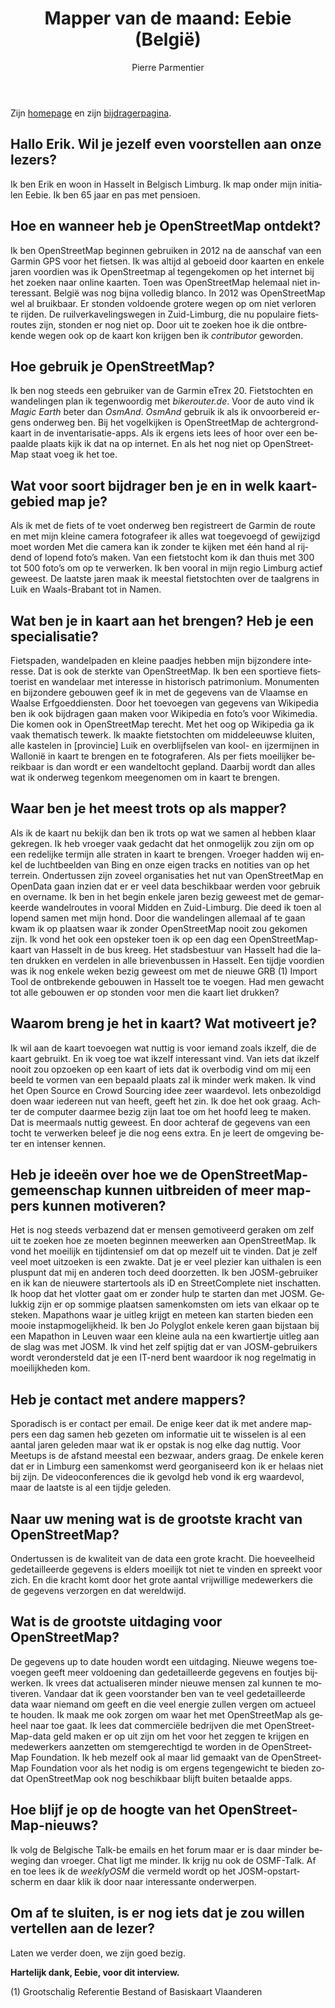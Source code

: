 ﻿---
title: "Mapper van de maand: Eebie (België)"
featured: 20210306T170422.JPG
layout: post
category: motm
author: Pierre Parmentier
lang: nl
---

Zijn [homepage](https://www.openstreetmap.org/user/Eebie) en zijn [bijdragerpagina](https://hdyc.neis-one.org/?Eebie).

## Hallo Erik. Wil je jezelf even voorstellen aan onze lezers?

Ik ben Erik en woon in Hasselt in Belgisch Limburg. Ik map onder mijn initialen Eebie. Ik ben 65 jaar en pas met pensioen.

## Hoe en wanneer heb je OpenStreetMap ontdekt?

Ik ben OpenStreetMap beginnen gebruiken in 2012 na de aanschaf van een Garmin GPS voor het fietsen. Ik was altijd al geboeid door kaarten en enkele jaren voordien was ik OpenStreetmap al tegengekomen op het internet bij het zoeken naar online kaarten. Toen was OpenStreetMap helemaal niet interessant. België was nog bijna volledig blanco. In 2012 was OpenStreetMap wel al bruikbaar. Er stonden voldoende grotere wegen op om niet verloren te rijden. De ruilverkavelingswegen in Zuid-Limburg, die nu populaire fietsroutes zijn, stonden er nog niet op. Door uit te zoeken hoe ik die ontbrekende wegen ook op de kaart kon krijgen ben ik *contributor* geworden.  

## Hoe gebruik je OpenStreetMap?

Ik ben nog steeds een gebruiker van de Garmin eTrex 20. Fietstochten en wandelingen plan ik tegenwoordig met *bikerouter.de*. Voor de auto vind ik *Magic Earth* beter dan *OsmAnd*. *OsmAnd* gebruik ik als ik onvoorbereid ergens onderweg ben. Bij het vogelkijken is OpenStreetMap de achtergrondkaart in de inventarisatie-apps. Als ik ergens iets lees of hoor over een bepaalde plaats kijk ik dat na op internet. En als het nog niet op OpenStreetMap staat voeg ik het toe.

## Wat voor soort bijdrager ben je en in welk kaartgebied map je?

Als ik met de fiets of te voet onderweg ben registreert de Garmin de route en met mijn kleine camera fotografeer ik alles wat toegevoegd of gewijzigd moet worden Met die camera kan ik zonder te kijken met één hand al rijdend of lopend foto’s maken. Van een fietstocht kom ik dan thuis met 300 tot 500 foto’s om op te verwerken. Ik ben vooral in mijn regio Limburg actief geweest. De laatste jaren maak ik meestal fietstochten over de taalgrens in Luik en Waals-Brabant tot in Namen.

## Wat ben je in kaart aan het brengen? Heb je een specialisatie?

Fietspaden, wandelpaden en kleine paadjes hebben mijn bijzondere interesse. Dat is ook de sterkte van OpenStreetMap. Ik ben een sportieve fietstoerist en wandelaar met interesse in historisch patrimonium. Monumenten en bijzondere gebouwen geef ik in met de gegevens van de Vlaamse en Waalse Erfgoeddiensten. Door het toevoegen van gegevens van Wikipedia ben ik ook bijdragen gaan maken voor Wikipedia en foto’s voor Wikimedia. Die komen ook in OpenStreetMap terecht. Met het oog op Wikipedia ga ik vaak thematisch tewerk. Ik maakte fietstochten om middeleeuwse kluiten, alle kastelen in \[provincie\] Luik en overblijfselen van kool- en ijzermijnen in Wallonië in kaart te brengen en te fotograferen. Als per fiets moeilijker bereikbaar is dan wordt er een wandeltocht gepland. Daarbij wordt dan alles wat ik onderweg tegenkom meegenomen om in kaart te brengen.

## Waar ben je het meest trots op als mapper?

Als ik de kaart nu bekijk dan ben ik trots op wat we samen al hebben klaar gekregen. Ik heb vroeger vaak gedacht dat het onmogelijk zou zijn om op een redelijke termijn alle straten in kaart te brengen. Vroeger hadden wij enkel de luchtbeelden van Bing en onze eigen tracks en notities van op het terrein. Ondertussen zijn zoveel organisaties het nut van OpenStreetMap en OpenData gaan inzien dat er er veel data beschikbaar werden voor gebruik en overname.
Ik ben in het begin enkele jaren bezig geweest met de gemarkeerde wandelroutes in vooral Midden en Zuid-Limburg. Die deed ik toen al lopend samen met mijn hond. Door die wandelingen allemaal af te gaan kwam ik op plaatsen waar ik zonder OpenStreetMap nooit zou gekomen zijn.
Ik vond het ook een opsteker toen ik op een dag een OpenStreetMap-kaart van Hasselt in de bus kreeg. Het stadsbestuur van Hasselt had die laten drukken en verdelen in alle brievenbussen in Hasselt. Een tijdje voordien was ik nog enkele weken bezig geweest om met de nieuwe GRB (1) Import Tool de ontbrekende gebouwen in Hasselt toe te voegen. Had men gewacht tot alle gebouwen er op stonden voor men die kaart liet drukken?

## Waarom breng je het in kaart? Wat motiveert je?

Ik wil aan de kaart toevoegen wat nuttig is voor iemand zoals ikzelf, die de kaart gebruikt. En ik voeg toe wat ikzelf interessant vind. Van iets dat ikzelf nooit zou opzoeken op een kaart of iets dat ik overbodig vind om mij een beeld te vormen van een bepaald plaats zal ik minder werk maken.
Ik vind het Open Source en Crowd Sourcing idee zeer waardevol. Iets onbezoldigd doen waar iedereen nut van heeft, geeft het zin.
Ik doe het ook graag. Achter de computer daarmee bezig zijn laat toe om het hoofd leeg te maken. Dat is meermaals nuttig geweest. En door achteraf de gegevens van een tocht te verwerken beleef je die nog eens extra. En je leert de omgeving beter en intenser kennen.

## Heb je ideeën over hoe we de OpenStreetMap-gemeenschap kunnen uitbreiden of meer mappers kunnen motiveren?

Het is nog steeds verbazend dat er mensen gemotiveerd geraken om zelf uit te zoeken hoe ze moeten beginnen meewerken aan OpenStreetMap. Ik vond het moeilijk en tijdintensief om dat op mezelf uit te vinden. Dat je zelf veel moet uitzoeken is een zwakte. Dat je er veel plezier kan uithalen is een pluspunt dat mij en anderen toch deed doorzetten.
Ik ben JOSM-gebruiker en ik kan de nieuwere startertools als iD en StreetComplete niet inschatten. Ik hoop dat het vlotter gaat om er zonder hulp te starten dan met JOSM. Gelukkig zijn er op sommige plaatsen samenkomsten om iets van elkaar op te steken. Mapathons waar je uitleg krijgt en meteen kan starten bieden een mooie instapmogelijkheid. Ik ben Jo Polyglot enkele keren gaan bijstaan bij een Mapathon in Leuven waar een kleine aula na een kwartiertje uitleg aan de slag was met JOSM. Ik vind het zelf spijtig dat er van JOSM-gebruikers wordt verondersteld dat je een IT-nerd bent waardoor ik nog regelmatig in moeilijkheden kom.

## Heb je contact met andere mappers?

Sporadisch is er contact per email. De enige keer dat ik met andere mappers een dag samen heb gezeten om informatie uit te wisselen is al een aantal jaren geleden maar wat ik er opstak is nog elke dag nuttig. Voor Meetups is de afstand meestal een bezwaar, anders graag. De enkele keren dat er in Limburg een samenkomst werd georganiseerd kon ik er helaas niet bij zijn. De videoconferences die ik gevolgd heb vond ik erg waardevol, maar de laatste is al een tijdje geleden.

## Naar uw mening wat is de grootste kracht van OpenStreetMap?

Ondertussen is de kwaliteit van de data een grote kracht. Die hoeveelheid gedetailleerde gegevens is elders moeilijk tot niet te vinden en spreekt voor zich. En die kracht komt door het grote aantal vrijwillige medewerkers die de gegevens verzorgen en dat wereldwijd.

## Wat is de grootste uitdaging voor OpenStreetMap?

De gegevens up to date houden wordt een uitdaging. Nieuwe wegens toevoegen geeft meer voldoening dan gedetailleerde gegevens en foutjes bijwerken. Ik vrees dat actualiseren minder nieuwe mensen zal kunnen te motiveren. Vandaar dat ik geen voorstander ben van te veel gedetailleerde data waar niemand om geeft en die veel energie zullen vergen om actueel te houden.
Ik maak me ook zorgen om waar het met OpenStreetMap als geheel naar toe gaat. Ik lees dat commerciële bedrijven die met OpenStreetMap-data geld maken er op uit zijn om het voor het zeggen te krijgen en medewerkers aanzetten om stemgerechtigd te worden in de OpenStreetMap Foundation. Ik heb mezelf ook al maar lid gemaakt van de OpenStreetMap Foundation voor als het nodig is om ergens tegengewicht te bieden zodat OpenStreetMap ook nog beschikbaar blijft buiten betaalde apps.

## Hoe blijf je op de hoogte van het OpenStreetMap-nieuws?

Ik volg de Belgische Talk-be emails en het forum maar er is daar minder beweging dan vroeger. Chat ligt me minder. Ik krijg nu ook de OSMF-Talk. Af en toe lees ik de *weeklyOSM* die vermeld wordt op het JOSM-opstartscherm en daar klik ik door naar interessante onderwerpen.

## Om af te sluiten, is er nog iets dat je zou willen vertellen aan de lezer?

Laten we verder doen, we zijn goed bezig.

**Hartelijk dank, Eebie, voor dit interview.**

(1) Grootschalig Referentie Bestand of Basiskaart Vlaanderen
